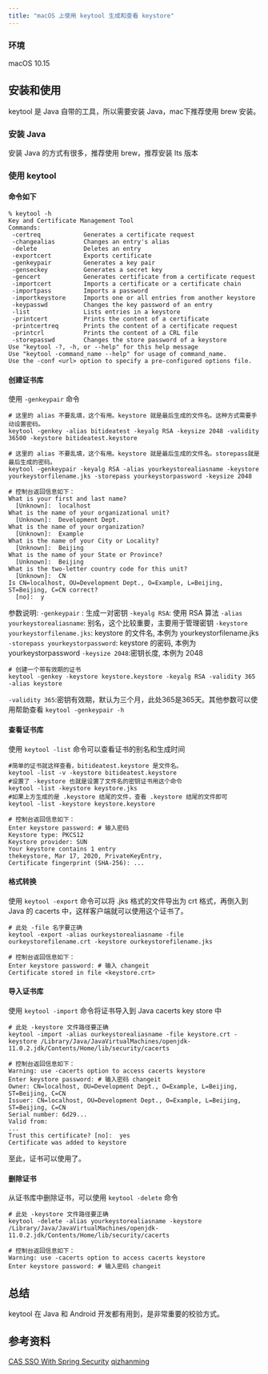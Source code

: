 ```yaml
---
title: "macOS 上使用 keytool 生成和查看 keystore"
---
```



### 环境

macOS 10.15

## 安装和使用

keytool 是 Java 自带的工具，所以需要安装 Java，mac下推荐使用 brew 安装。

### 安装 Java

安装 Java 的方式有很多，推荐使用 brew，推荐安装 lts 版本

### 使用 keytool

#### 命令如下

```shell
% keytool -h
Key and Certificate Management Tool
Commands:
 -certreq            Generates a certificate request
 -changealias        Changes an entry's alias
 -delete             Deletes an entry
 -exportcert         Exports certificate
 -genkeypair         Generates a key pair
 -genseckey          Generates a secret key
 -gencert            Generates certificate from a certificate request
 -importcert         Imports a certificate or a certificate chain
 -importpass         Imports a password
 -importkeystore     Imports one or all entries from another keystore
 -keypasswd          Changes the key password of an entry
 -list               Lists entries in a keystore
 -printcert          Prints the content of a certificate
 -printcertreq       Prints the content of a certificate request
 -printcrl           Prints the content of a CRL file
 -storepasswd        Changes the store password of a keystore
Use "keytool -?, -h, or --help" for this help message
Use "keytool -command_name --help" for usage of command_name.
Use the -conf <url> option to specify a pre-configured options file.
```

#### 创建证书库

使用 `-genkeypair` 命令

```shell
# 这里的 alias 不要乱填，这个有用。keystore 就是最后生成的文件名。这种方式需要手动设置密码。
keytool -genkey -alias bitideatest -keyalg RSA -keysize 2048 -validity 36500 -keystore bitideatest.keystore

# 这里的 alias 不要乱填，这个有用。keystore 就是最后生成的文件名。storepass就是最后生成的密码。
keytool -genkeypair -keyalg RSA -alias yourkeystorealiasname -keystore yourkeystorfilename.jks -storepass yourkeystorpassword -keysize 2048

# 控制台返回信息如下：
What is your first and last name?
  [Unknown]:  localhost
What is the name of your organizational unit?
  [Unknown]:  Development Dept.
What is the name of your organization?
  [Unknown]:  Example
What is the name of your City or Locality?
  [Unknown]:  Beijing
What is the name of your State or Province?
  [Unknown]:  Beijing
What is the two-letter country code for this unit?
  [Unknown]:  CN
Is CN=localhost, OU=Development Dept., O=Example, L=Beijing, ST=Beijing, C=CN correct?
  [no]:  y
```

参数说明:
`-genkeypair` : 生成一对密钥
`-keyalg RSA`: 使用 RSA 算法
`-alias yourkeystorealiasname`: 别名，这个比较重要，主要用于管理密钥
`-keystore yourkeystorfilename.jks`: keystore 的文件名, 本例为 yourkeystorfilename.jks
`-storepass yourkeystorpassword`: keystore 的密码, 本例为 yourkeystorpassword
`-keysize 2048`:密钥长度, 本例为 2048

```shell
# 创建一个带有效期的证书
keytool -genkey -keystore keystore.keystore -keyalg RSA -validity 365 -alias keystore
```

`-validity 365`:密钥有效期，默认为三个月，此处365是365天。其他参数可以使用帮助查看 `keytool -genkeypair -h`

#### 查看证书库

使用 `keytool -list` 命令可以查看证书的别名和生成时间

```shell
#简单的证书就这样查看，bitideatest.keystore 是文件名。
keytool -list -v -keystore bitideatest.keystore
#设置了 -keystore 也就是设置了文件名的密钥证书用这个命令
keytool -list -keystore keystore.jks
#如果上方生成的是 .keystore 结尾的文件，查看 .keystore 结尾的文件即可
keytool -list -keystore keystore.keystore

# 控制台返回信息如下：
Enter keystore password: # 输入密码
Keystore type: PKCS12
Keystore provider: SUN
Your keystore contains 1 entry
thekeystore, Mar 17, 2020, PrivateKeyEntry,
Certificate fingerprint (SHA-256): ...
```

#### 格式转换

使用 `keytool -export` 命令可以将 .jks 格式的文件导出为 crt 格式，再倒入到 Java 的 cacerts 中，这样客户端就可以使用这个证书了。

```shell
# 此处 -file 名字要正确
keytool -export -alias ourkeystorealiasname -file ourkeystorefilename.crt -keystore ourkeystorefilename.jks

# 控制台返回信息如下：
Enter keystore password: # 输入 changeit
Certificate stored in file <keystore.crt>
```

#### 导入证书库

使用 `keytool -import` 命令将证书导入到 Java cacerts key store 中

```shell
# 此处 -keystore 文件路径要正确
keytool -import -alias ourkeystorealiasname -file keystore.crt -keystore /Library/Java/JavaVirtualMachines/openjdk-11.0.2.jdk/Contents/Home/lib/security/cacerts

# 控制台返回信息如下：
Warning: use -cacerts option to access cacerts keystore
Enter keystore password: # 输入密码 changeit
Owner: CN=localhost, OU=Development Dept., O=Example, L=Beijing, ST=Beijing, C=CN
Issuer: CN=localhost, OU=Development Dept., O=Example, L=Beijing, ST=Beijing, C=CN
Serial number: 6d29...
Valid from:
...
Trust this certificate? [no]:  yes
Certificate was added to keystore
```

至此，证书可以使用了。

#### 删除证书

从证书库中删除证书，可以使用 `keytool -delete` 命令

```shell
# 此处 -keystore 文件路径要正确
keytool -delete -alias yourkeystorealiasname -keystore /Library/Java/JavaVirtualMachines/openjdk-11.0.2.jdk/Contents/Home/lib/security/cacerts

# 控制台返回信息如下：
Warning: use -cacerts option to access cacerts keystore
Enter keystore password: # 输入密码 changeit
```

## 总结

keytool 在 Java 和 Android 开发都有用到，是非常重要的校验方式。

## 参考资料

[CAS SSO With Spring Security](https://www.baeldung.com/spring-security-cas-sso)
[qizhanming](https://qizhanming.com/blog/2020/03/17/how-to-use-keytool-on-macos)
